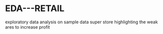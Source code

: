 # EDA---RETAIL
exploratory data analysis on sample data super store highlighting the weak ares to increase profit
